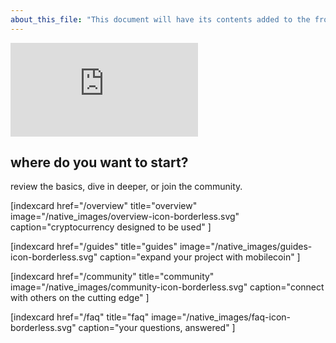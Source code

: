 ```yaml
---
about_this_file: "This document will have its contents added to the front page beneath the hero section and above the footer. Note that when mixing md and html, you must include line breaks so the interpreter knows to switch rules, and be aware than too much leading space might be read as a \<code\> block"
---
```

<div className="section video-embed relative w-4/5 max-w-[800px] m-auto">
<div className="pb-[56.25%] relative overflow-hidden rounded-lg">
<iframe src="https://www.youtube.com/embed/DAyojx67Stg" title="YouTube video player" 
  frameborder="0" allow="accelerometer; autoplay; clipboard-write; encrypted-media; gyroscope; picture-in-picture" allowfullscreen 
className="w-full h-full absolute inset-0"></iframe>
</div>
</div>

<div className="section index-cards">
<div className="width">
<h2>where do you want to start?</h2>
<p>review the basics, dive in deeper, or join the community.</p>
<div className="grid grid-cols-1 md:grid-cols-2 xl:grid-cols-4">

[indexcard href="/overview" title="overview" image="/native_images/overview-icon-borderless.svg" 
    caption="cryptocurrency designed to be used" ]

[indexcard href="/guides" title="guides" image="/native_images/guides-icon-borderless.svg" 
    caption="expand your project with mobilecoin" ]

[indexcard href="/community" title="community" image="/native_images/community-icon-borderless.svg"
    caption="connect with others on the cutting edge" ]

[indexcard href="/faq" title="faq" image="/native_images/faq-icon-borderless.svg"
    caption="your questions, answered" ]

</div>
</div>
</div>
